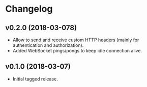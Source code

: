 # Changelog

## v0.2.0 (2018-03-078)

* Allow to send and receive custom HTTP headers (mainly for authentication and authorization).
* Added WebSocket pings/pongs to keep idle connection alive.

## v0.1.0 (2018-03-07)

* Initial tagged release.
